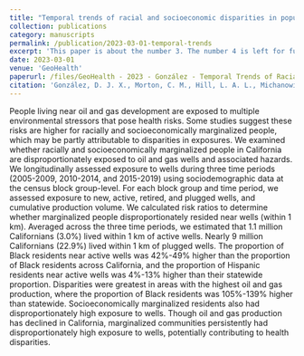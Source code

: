 ```yaml
---
title: "Temporal trends of racial and socioeconomic disparities in population exposures to upstream oil and gas development in California"
collection: publications
category: manuscripts
permalink: /publication/2023-03-01-temporal-trends
excerpt: 'This paper is about the number 3. The number 4 is left for future work.'
date: 2023-03-01
venue: 'GeoHealth'
paperurl: /files/GeoHealth - 2023 - González - Temporal Trends of Racial and Socioeconomic Disparities in Population Exposures to Upstream.pdf
citation: 'González, D. J. X., Morton, C. M., Hill, L. A. L., Michanowicz, D. R., Rossi, R. J., Shonkoff, S. B. C., Casey, J. A., & Morello-Frosch, R. (2023). &quot;Temporal Trends of Racial and Socioeconomic Disparities in Population Exposures to Upstream Oil and Gas Development in California&quot;. <i>GeoHealth</i>, 7(3).'
---
```


People living near oil and gas development are exposed to multiple environmental stressors that pose health risks. Some studies suggest these risks are higher for racially and socioeconomically marginalized people, which may be partly attributable to disparities in exposures. We examined whether racially and socioeconomically marginalized people in California are disproportionately exposed to oil and gas wells and associated hazards. We longitudinally assessed exposure to wells during three time periods (2005-2009, 2010-2014, and 2015-2019) using sociodemographic data at the census block group-level. For each block group and time period, we assessed exposure to new, active, retired, and plugged wells, and cumulative production volume. We calculated risk ratios to determine whether marginalized people disproportionately resided near wells (within 1 km). Averaged across the three time periods, we estimated that 1.1 million Californians (3.0%) lived within 1 km of active wells. Nearly 9 million Californians (22.9%) lived within 1 km of plugged wells. The proportion of Black residents near active wells was 42%-49% higher than the proportion of Black residents across California, and the proportion of Hispanic residents near active wells was 4%-13% higher than their statewide proportion. Disparities were greatest in areas with the highest oil and gas production, where the proportion of Black residents was 105%-139% higher than statewide. Socioeconomically marginalized residents also had disproportionately high exposure to wells. Though oil and gas production has declined in California, marginalized communities persistently had disproportionately high exposure to wells, potentially contributing to health disparities.

